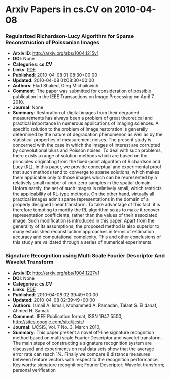 # Arxiv Papers in cs.CV on 2010-04-08
### Regularized Richardson-Lucy Algorithm for Sparse Reconstruction of Poissonian Images
- **Arxiv ID**: http://arxiv.org/abs/1004.1215v1
- **DOI**: None
- **Categories**: **cs.CV**
- **Links**: [PDF](http://arxiv.org/pdf/1004.1215v1)
- **Published**: 2010-04-08 01:08:30+00:00
- **Updated**: 2010-04-08 01:08:30+00:00
- **Authors**: Elad Shaked, Oleg Michailovich
- **Comment**: The paper was submitted for consideration of possible publication in
  the IEEE Transactions on Image Processing on April 7, 2010.
- **Journal**: None
- **Summary**: Restoration of digital images from their degraded measurements has always been a problem of great theoretical and practical importance in numerous applications of imaging sciences. A specific solution to the problem of image restoration is generally determined by the nature of degradation phenomenon as well as by the statistical properties of measurement noises. The present study is concerned with the case in which the images of interest are corrupted by convolutional blurs and Poisson noises. To deal with such problems, there exists a range of solution methods which are based on the principles originating from the fixed-point algorithm of Richardson and Lucy (RL). In this paper, we provide conceptual and experimental proof that such methods tend to converge to sparse solutions, which makes them applicable only to those images which can be represented by a relatively small number of non-zero samples in the spatial domain. Unfortunately, the set of such images is relatively small, which restricts the applicability of RL-type methods. On the other hand, virtually all practical images admit sparse representations in the domain of a properly designed linear transform. To take advantage of this fact, it is therefore tempting to modify the RL algorithm so as to make it recover representation coefficients, rather than the values of their associated image. Such modification is introduced in this paper. Apart from the generality of its assumptions, the proposed method is also superior to many established reconstruction approaches in terms of estimation accuracy and computational complexity. This and other conclusions of this study are validated through a series of numerical experiments.



### Signature Recognition using Multi Scale Fourier Descriptor And Wavelet Transform
- **Arxiv ID**: http://arxiv.org/abs/1004.1227v1
- **DOI**: None
- **Categories**: **cs.CV**
- **Links**: [PDF](http://arxiv.org/pdf/1004.1227v1)
- **Published**: 2010-04-08 02:39:49+00:00
- **Updated**: 2010-04-08 02:39:49+00:00
- **Authors**: Ismail A. Ismail, Mohammed A. Ramadan, Talaat S. El danaf, Ahmed H. Samak
- **Comment**: IEEE Publication format, ISSN 1947 5500,
  http://sites.google.com/site/ijcsis/
- **Journal**: IJCSIS, Vol. 7 No. 3, March 2010,
- **Summary**: This paper present a novel off-line signature recognition method based on multi scale Fourier Descriptor and wavelet transform . The main steps of constructing a signature recognition system are discussed and experiments on real data sets show that the average error rate can reach 1%. Finally we compare 8 distance measures between feature vectors with respect to the recognition performance.   Key words: signature recognition; Fourier Descriptor; Wavelet transform; personal verification



